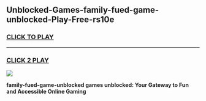 
## Unblocked-Games-family-fued-game-unblocked-Play-Free-rs10e
<h3>
<a href="https://premium76.site?title=family-fued-game-unblocked&ref=20A">CLICK TO PLAY</a></h3>
<hr>

<h3>
<a href="https://premium76.site?title=family-fued-game-unblocked&ref=20A">CLICK 2 PLAY</a>
  
</h3>

<a href="https://premium76.site?title=family-fued-game-unblocked&ref=20A"><img src="https://clearcache.store/games.png"></a>


**family-fued-game-unblocked games unblocked: Your Gateway to Fun and Accessible Online Gaming**
